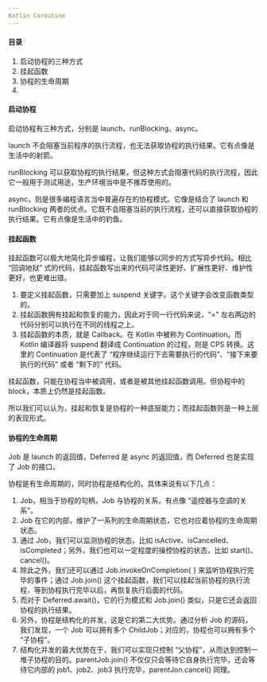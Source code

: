```yaml
---
Kotlin Coroutine
---
```


#### 目录

1. 启动协程的三种方式
2. 挂起函数
2. 协程的生命周期
2. 

#### 启动协程

启动协程有三种方式，分别是 launch、runBlocking、async。

launch 不会阻塞当前程序的执行流程，也无法获取协程的执行结果。它有点像是生活中的射箭。

runBlocking 可以获取协程的执行结果，但这种方式会阻塞代码的执行流程，因此它一般用于测试用途，生产环境当中是不推荐使用的。

async，则是很多编程语言当中普遍存在的协程模式。它像是结合了 launch 和 runBlocking 两者的优点。它既不会阻塞当前的执行流程，还可以直接获取协程的执行结果。它有点像是生活中的钓鱼。

#### 挂起函数

挂起函数可以极大地简化异步编程，让我们能够以同步的方式写异步代码。相比 “回调地狱” 式的代码，挂起函数写出来的代码可读性更好、扩展性更好、维护性更好，也更难出错。

1. 要定义挂起函数，只需要加上 suspend 关键字。这个关键字会改变函数类型的。
2. 挂起函数拥有挂起和恢复的能力，因此对于同一行代码来说，"=" 左右两边的代码分别可以执行在不同的线程之上。
3. 挂起函数的本质，就是 Callback。在 Kotlin 中被称为 Continuation。而 Kotlin 编译器将 suspend 翻译成 Continuation 的过程，则是 CPS 转换。这里的 Continuation 是代表了 “程序继续运行下去需要执行的代码”、“接下来要执行的代码” 或者 “剩下的” 代码。

挂起函数，只能在协程当中被调用，或者是被其他挂起函数调用。但协程中的 block，本质上仍然是挂起函数。

所以我们可以认为，挂起和恢复是协程的一种底层能力；而挂起函数则是一种上层的表现形式。

#### 协程的生命周期

Job 是 launch 的返回值，Deferred 是 async 的返回值，而 Deferred 也是实现了 Job 的接口。

协程是有生命周期的，同时协程是结构化的。具体来说有以下几点：

1. Job，相当于协程的句柄，Job 与协程的关系，有点像 “遥控器与空调的关系”。
2. Job 在它的内部，维护了一系列的生命周期状态，它也对应着协程的生命周期状态。
3. 通过 Job，我们可以监测协程的状态，比如 isActive、isCancelled、isCompleted；另外，我们也可以一定程度的操控协程的状态，比如 start()、cancel()。
4. 除此之外，我们还可以通过 Job.invokeOnCompletion{ } 来监听协程执行完毕的事件；通过 Job.join() 这个挂起函数，我们可以挂起当前协程的执行流程，等到协程执行完毕以后，再恢复执行后面的代码。
5. 而对于 Deferred.await()，它的行为模式和 Job.join() 类似，只是它还会返回协程的执行结果。
6. 另外，协程是结构化的并发，这是它的第二大优势。通过分析 Job 的源码，我们发现，一个 Job 可以拥有多个 ChildJob；对应的，协程也可以拥有多个 “子协程”。
7. 结构化并发的最大优势在于，我们可以实现只控制 “父协程”，从而达到控制一堆子协程的目的。parentJob.join() 不仅仅只会等待它自身执行完毕，还会等待它内部的 job1、job2、job3 执行完毕，parentJon.cancel() 同理。

#### 